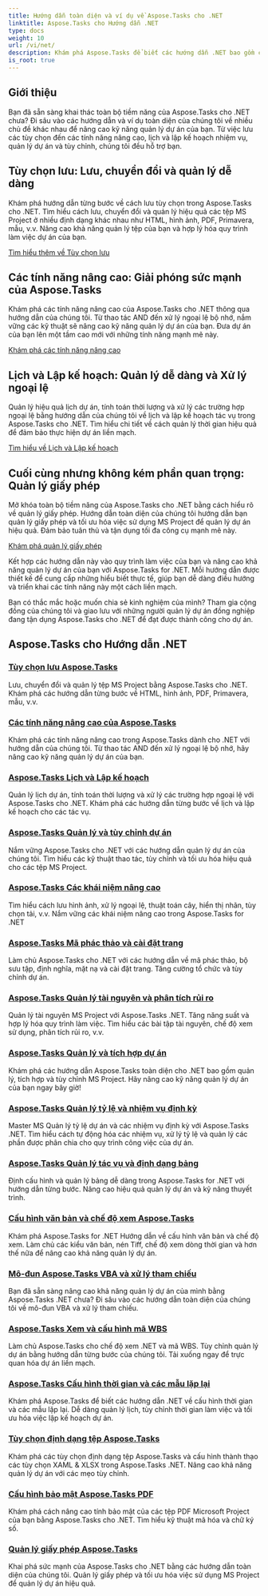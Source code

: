 ```yaml
---
title: Hướng dẫn toàn diện và ví dụ về Aspose.Tasks cho .NET
linktitle: Aspose.Tasks cho Hướng dẫn .NET
type: docs
weight: 10
url: /vi/net/
description: Khám phá Aspose.Tasks để biết các hướng dẫn .NET bao gồm các tùy chọn lưu, lịch & lập kế hoạch, quản lý dự án, v.v. Nâng cao kỹ năng quản lý dự án của bạn.
is_root: true
---
```

## Giới thiệu

Bạn đã sẵn sàng khai thác toàn bộ tiềm năng của Aspose.Tasks cho .NET chưa? Đi sâu vào các hướng dẫn và ví dụ toàn diện của chúng tôi về nhiều chủ đề khác nhau để nâng cao kỹ năng quản lý dự án của bạn. Từ việc lưu các tùy chọn đến các tính năng nâng cao, lịch và lập kế hoạch nhiệm vụ, quản lý dự án và tùy chỉnh, chúng tôi đều hỗ trợ bạn.

## Tùy chọn lưu: Lưu, chuyển đổi và quản lý dễ dàng 
Khám phá hướng dẫn từng bước về cách lưu tùy chọn trong Aspose.Tasks cho .NET. Tìm hiểu cách lưu, chuyển đổi và quản lý hiệu quả các tệp MS Project ở nhiều định dạng khác nhau như HTML, hình ảnh, PDF, Primavera, mẫu, v.v. Nâng cao khả năng quản lý tệp của bạn và hợp lý hóa quy trình làm việc dự án của bạn.

[Tìm hiểu thêm về Tùy chọn lưu](./saving-options/)

##  Các tính năng nâng cao: Giải phóng sức mạnh của Aspose.Tasks 
Khám phá các tính năng nâng cao của Aspose.Tasks cho .NET thông qua hướng dẫn của chúng tôi. Từ thao tác AND đến xử lý ngoại lệ bộ nhớ, nắm vững các kỹ thuật sẽ nâng cao kỹ năng quản lý dự án của bạn. Đưa dự án của bạn lên một tầm cao mới với những tính năng mạnh mẽ này.

[Khám phá các tính năng nâng cao](./advanced-features/)

##  Lịch và Lập kế hoạch: Quản lý dễ dàng và Xử lý ngoại lệ 
Quản lý hiệu quả lịch dự án, tính toán thời lượng và xử lý các trường hợp ngoại lệ bằng hướng dẫn của chúng tôi về lịch và lập kế hoạch tác vụ trong Aspose.Tasks cho .NET. Tìm hiểu chi tiết về cách quản lý thời gian hiệu quả để đảm bảo thực hiện dự án liền mạch.

[Tìm hiểu về Lịch và Lập kế hoạch](./calendar-scheduling/)


##  Cuối cùng nhưng không kém phần quan trọng: Quản lý giấy phép 
Mở khóa toàn bộ tiềm năng của Aspose.Tasks cho .NET bằng cách hiểu rõ về quản lý giấy phép. Hướng dẫn toàn diện của chúng tôi hướng dẫn bạn quản lý giấy phép và tối ưu hóa việc sử dụng MS Project để quản lý dự án hiệu quả. Đảm bảo tuân thủ và tận dụng tối đa công cụ mạnh mẽ này.

[Khám phá quản lý giấy phép](./license-management/)


Kết hợp các hướng dẫn này vào quy trình làm việc của bạn và nâng cao khả năng quản lý dự án của bạn với Aspose.Tasks for .NET. Mỗi hướng dẫn được thiết kế để cung cấp những hiểu biết thực tế, giúp bạn dễ dàng điều hướng và triển khai các tính năng này một cách liền mạch.

Bạn có thắc mắc hoặc muốn chia sẻ kinh nghiệm của mình? Tham gia cộng đồng của chúng tôi và giao lưu với những người quản lý dự án đồng nghiệp đang tận dụng Aspose.Tasks cho .NET để đạt được thành công cho dự án.

## Aspose.Tasks cho Hướng dẫn .NET
### [Tùy chọn lưu Aspose.Tasks](./saving-options/)
Lưu, chuyển đổi và quản lý tệp MS Project bằng Aspose.Tasks cho .NET. Khám phá các hướng dẫn từng bước về HTML, hình ảnh, PDF, Primavera, mẫu, v.v.
### [Các tính năng nâng cao của Aspose.Tasks](./advanced-features/)
Khám phá các tính năng nâng cao trong Aspose.Tasks dành cho .NET với hướng dẫn của chúng tôi. Từ thao tác AND đến xử lý ngoại lệ bộ nhớ, hãy nâng cao kỹ năng quản lý dự án của bạn.
### [Aspose.Tasks Lịch và Lập kế hoạch](./calendar-scheduling/)
Quản lý lịch dự án, tính toán thời lượng và xử lý các trường hợp ngoại lệ với Aspose.Tasks cho .NET. Khám phá các hướng dẫn từng bước về lịch và lập kế hoạch cho các tác vụ.
### [Aspose.Tasks Quản lý và tùy chỉnh dự án](./tasks-project-management/)
Nắm vững Aspose.Tasks cho .NET với các hướng dẫn quản lý dự án của chúng tôi. Tìm hiểu các kỹ thuật thao tác, tùy chỉnh và tối ưu hóa hiệu quả cho các tệp MS Project.
### [Aspose.Tasks Các khái niệm nâng cao](./advanced-concepts/)
Tìm hiểu cách lưu hình ảnh, xử lý ngoại lệ, thuật toán cây, hiển thị nhãn, tùy chọn tải, v.v. Nắm vững các khái niệm nâng cao trong Aspose.Tasks for .NET
### [Aspose.Tasks Mã phác thảo và cài đặt trang](./outline-code-page-settings/)
Làm chủ Aspose.Tasks cho .NET với các hướng dẫn về mã phác thảo, bộ sưu tập, định nghĩa, mặt nạ và cài đặt trang. Tăng cường tổ chức và tùy chỉnh dự án.
### [Aspose.Tasks Quản lý tài nguyên và phân tích rủi ro](./resource-risk-analysis/)
Quản lý tài nguyên MS Project với Aspose.Tasks .NET. Tăng năng suất và hợp lý hóa quy trình làm việc. Tìm hiểu các bài tập tài nguyên, chế độ xem sử dụng, phân tích rủi ro, v.v.
### [Aspose.Tasks Quản lý và tích hợp dự án](./project-management-integration/)
Khám phá các hướng dẫn Aspose.Tasks toàn diện cho .NET bao gồm quản lý, tích hợp và tùy chỉnh MS Project. Hãy nâng cao kỹ năng quản lý dự án của bạn ngay bây giờ!
### [Aspose.Tasks Quản lý tỷ lệ và nhiệm vụ định kỳ](./rate-recurring-tasks/)
Master MS Quản lý tỷ lệ dự án và các nhiệm vụ định kỳ với Aspose.Tasks .NET. Tìm hiểu cách tự động hóa các nhiệm vụ, xử lý tỷ lệ và quản lý các phần được phân chia cho quy trình công việc của dự án.
### [Aspose.Tasks Quản lý tác vụ và định dạng bảng](./task-table-management/)
Định cấu hình và quản lý bảng dễ dàng trong Aspose.Tasks for .NET với hướng dẫn từng bước. Nâng cao hiệu quả quản lý dự án và kỹ năng thuyết trình.
### [Cấu hình văn bản và chế độ xem Aspose.Tasks](./text-view-configuration/)
Khám phá Aspose.Tasks for .NET Hướng dẫn về cấu hình văn bản và chế độ xem. Làm chủ các kiểu văn bản, nén Tiff, chế độ xem dòng thời gian và hơn thế nữa để nâng cao khả năng quản lý dự án.
### [Mô-đun Aspose.Tasks VBA và xử lý tham chiếu](./vba-module-reference/)
Bạn đã sẵn sàng nâng cao khả năng quản lý dự án của mình bằng Aspose.Tasks .NET chưa? Đi sâu vào các hướng dẫn toàn diện của chúng tôi về mô-đun VBA và xử lý tham chiếu.
### [Aspose.Tasks Xem và cấu hình mã WBS](./view-wbs-code-configuration/)
Làm chủ Aspose.Tasks cho chế độ xem .NET và mã WBS. Tùy chỉnh quản lý dự án bằng hướng dẫn từng bước của chúng tôi. Tải xuống ngay để trực quan hóa dự án liền mạch.
### [Aspose.Tasks Cấu hình thời gian và các mẫu lặp lại](./time-recurrence-configuration/)
Khám phá Aspose.Tasks để biết các hướng dẫn .NET về cấu hình thời gian và các mẫu lặp lại. Dễ dàng quản lý lịch, tùy chỉnh thời gian làm việc và tối ưu hóa việc lập kế hoạch dự án.
### [Tùy chọn định dạng tệp Aspose.Tasks](./file-format-options/)
Khám phá các tùy chọn định dạng tệp Aspose.Tasks và cấu hình thành thạo các tùy chọn XAML & XLSX trong Aspose.Tasks .NET. Nâng cao khả năng quản lý dự án với các mẹo tùy chỉnh.
### [Cấu hình bảo mật Aspose.Tasks PDF](./pdf-security-configuration/)
Khám phá cách nâng cao tính bảo mật của các tệp PDF Microsoft Project của bạn bằng Aspose.Tasks cho .NET. Tìm hiểu kỹ thuật mã hóa và chữ ký số.
### [Quản lý giấy phép Aspose.Tasks](./license-management/)
Khai phá sức mạnh của Aspose.Tasks cho .NET bằng các hướng dẫn toàn diện của chúng tôi. Quản lý giấy phép và tối ưu hóa việc sử dụng MS Project để quản lý dự án hiệu quả.